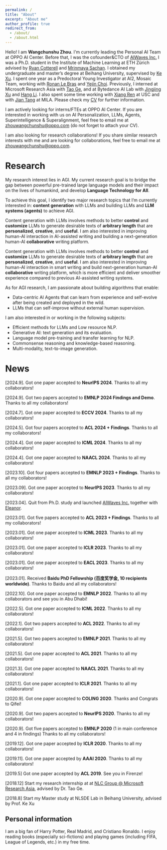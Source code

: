 ```yaml
---
permalink: /
title: "About"
excerpt: "About me"
author_profile: true
redirect_from: 
  - /about/
  - /about.html
---
```


Hello! I am **Wangchunshu Zhou**. I'm currently leading the Personal AI Team at OPPO AI Center. Before that, I was the cofounder&CTO of [AIWaves Inc.](https://www.aiwaves.org/) I was a Ph.D. student in the Institute of Machine Learning at ETH Zürich advised by [Ryan Cotterell](https://rycolab.io/) and [Mrinmaya Sachan](http://www.mrinmaya.io/). I obtained my undergraduate and master’s degree at Beihang University, supervised by [Ke Xu](http://sites.nlsde.buaa.edu.cn/~kexu/). I spent one year as a Predoctoral Young Investigator at AI2, Mosaic Team, working with [Ronan Le Bras](https://allenai.org/team/ronanl) and [Yejin Choi](https://homes.cs.washington.edu/~yejin/). Previously, I interned at Microsoft Research Asia with [Tao Ge](https://www.microsoft.com/en-us/research/people/tage/), and at Bytedance AI Lab with [Jingjing Xu](https://jingjingxu.com/) and [Hang Li](http://www.hangli-hl.com/). I also spent some time working with [Xiang Ren](https://shanzhenren.github.io/) at USC and with [Jian Tang](https://jian-tang.com/) at MILA. Please check my [CV](/files/chunshu_cv_2410.pdf) for further information.

I am actively looking for interns/FTEs at OPPO AI Center. If you are interested in working with us on AI Personalization, LLMs, Agents, Superintelligence & Superalignment, feel free to email me at <zhouwangchunshu@oppo.com> (do not forget to attach your CV).

I am also looking for research collaborations! If you share similar research interests with me and are looking for collaborations, feel free to email me at <zhouwangchunshu@oppo.com>.


Research
======
My research interest lies in AGI. My current research goal is to bridge the gap between powerful pre-trained large language models and their impact on the lives of humankind, and develop **Language Technology for All**.

To achieve this goal, I identify two major research topics that I’m currently interested in: **content generation** with LLMs and building LLMs and **LLM systems (agents)** to achieve AGI.

Content generation with LLMs involves methods to better **control** and **customize** LLMs to generate desirable texts of **arbitrary length** that are **personalized**, **creative**, and **useful**. I am also interested in improving human-AI interaction in AI-assisted writing and building a next-generation human-AI **collaborative** writing platform.

Content generation with LLMs involves methods to better **control** and **customize** LLMs to generate desirable texts of **arbitrary length** that are **personalized**, **creative**, and **useful**. I am also interested in improving human-AI interaction in smart writing and build next-generation human-AI **collaborative** writing platform, which is more efficient and deliver smoother experience compared to previous AI-assisted writing systems.

As for AGI research, I am passionate about building algorithms that enable:

- Data-centric AI Agents that can learn from experience and self-evolve after being created and deployed in the wild.
- LLMs that can self-improve without external human supervision.

I am also interested in or working in the following subjects:

- Efficient methods for LLMs and Low resource NLP.
- Generative AI: text generation and its evaluation.
- Language model pre-training and transfer learning for NLP.
- Commonsense reasoning and knowledge-based reasoning.
- Multi-modality, text-to-image generation.


News
======
\[2024.9]. Got one paper accepted to **NeurIPS 2024**. Thanks to all my collaborators!  

\[2024.9]. Got two papers accepted to **EMNLP 2024 Findings and Demo**. Thanks to all my collaborators!  

\[2024.7]. Got one paper accepted to **ECCV 2024**. Thanks to all my collaborators!  

\[2024.5]. Got four papers accepted to **ACL 2024 + Findings**. Thanks to all my collaborators!  

\[2024.4]. Got one paper accepted to **ICML 2024**. Thanks to all my collaborators!  

\[2024.4]. Got one paper accepted to **NAACL 2024**. Thanks to all my collaborators!  

\[2023.10]. Got four papers accepted to **EMNLP 2023 + Findings**. Thanks to all my collaborators!  

\[2023.09]. Got one paper accepted to **NeurIPS 2023**. Thanks to all my collaborators!  

\[2023.04]. Quit from Ph.D. study and launched [AIWaves Inc.](https://www.aiwaves.org/) together with [Eleanor](https://www.elejiang.me/).   

\[2023.01]. Got five papers accepted to **ACL 2023 + Findings**. Thanks to all my collaborators!  

\[2023.01]. Got one paper accepted to **ICML 2023**. Thanks to all my collaborators!  

\[2023.01]. Got one paper accepted to **ICLR 2023**. Thanks to all my collaborators!  

\[2023.01]. Got one paper accepted to **EACL 2023**. Thanks to all my collaborators!  

\[2023.01]. Received **Baidu PhD Fellowship (百度奖学金, 10 recipients worldwide)**. Thanks to Baidu and all my collaborators!  

\[2022.10]. Got one paper accepted to **EMNLP 2022**. Thanks to all my collaborators and see you in Abu Dhabi!

\[2022.5]. Got one paper accepted to **ICML 2022**. Thanks to all my collaborators!

\[2022.1]. Got two papers accepted to **ACL 2022**. Thanks to all my collaborators!

\[2021.5]. Got two papers accepted to **EMNLP 2021**. Thanks to all my collaborators!

\[2021.5]. Got one paper accepted to **ACL 2021**. Thanks to all my collaborators!

\[2021.3]. Got one paper accepted to **NAACL 2021**. Thanks to all my collaborators!

\[2021.1]. Got one paper accepted to **ICLR 2021**. Thanks to all my collaborators!

\[2020.9]. Got one paper accepted to **COLING 2020**. Thanks and Congrats to Qifei!

\[2020.9]. Got two papers accepted to **NeurIPS 2020**. Thanks to all my collaborators!

\[2020.9]. Got five papers accepted to **EMNLP 2020** (1 in main conference and 4 in findings) Thanks to all my collaborators!

\[2019.12]. Got one paper accepted by **ICLR 2020**. Thanks to all my collaborators!  

\[2019.11]. Got one paper accepted by **AAAI 2020**. Thanks to all my collaborators!  

\[2019.5\] Got one paper accepted by **ACL 2019**. See you in Firenze! 

\[2018.12\] Start my research internship at at [NLC Group @ Microsoft Research Asia](https://www.microsoft.com/en-us/research/group/natural-language-computing/), advised by Dr. Tao Ge.  

\[2018.8\] Start my Master study at NLSDE Lab in Beihang University, advised by Prof. Ke Xu  

Personal information
------
I am a big fan of Harry Potter, Real Madrid, and Cristiano Ronaldo. I enjoy reading books (especially sci-fictions) and playing games (including FIFA, League of Legends, etc.) in my free time.
